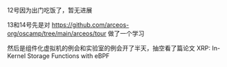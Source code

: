 12号因为出门吃饭了，暂无进展

13和14号先是对 https://github.com/arceos-org/oscamp/tree/main/arceos/tour 做了一个学习

然后是组件化虚拟机的例会和实验室的例会开了半天，抽空看了篇论文 XRP: In-Kernel Storage Functions with eBPF